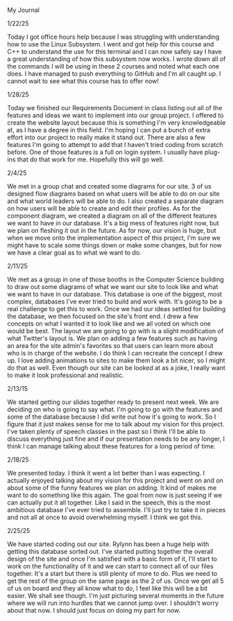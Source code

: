 My Journal


1/22/25 

Today I got office hours help because I was struggling with understanding how to use the Linux Subsystem. I went and got help for this course and C++ to understand the use for this terminal and I can now safely say I have a great understanding of how this subsystem now works. I wrote down all of the commands I will be using in these 2 courses and noted what each one does. I have managed to push everything to GitHub and I'm all caught up. I cannot wait to see what this course has to offer now!

1/28/25

Today we finished our Requirements Document in class listing out all of the features and ideas we want to implement into our group project. I offered to create the website layout because this is something I'm very knowledgeable at, as I have a degree in this field. I'm hoping I can put a bunch of extra effort into our project to really make it stand out. There are also a few features I'm going to attempt to add that I haven't tried coding from scratch before. One of those features is a full on login system. I usually have plug-ins that do that work for me. Hopefully this will go well.

2/4/25

We met in a group chat and created some diagrams for our site. 3 of us designed flow diagrams based on what users will be able to do on our site and what world leaders will be able to do. I also created a separate diagram on how users will be able to create and edit their profiles. As for the component diagram, we created a diagram on all of the different features we want to have in our database. It's a big mess of features right now, but we plan on fleshing it out in the future. As for now, our vision is huge, but when we move onto the implementation aspect of this project, I'm sure we might have to scale some things down or make some changes, but for now we have a clear goal as to what we want to do.

2/11/25

We met as a group in one of those booths in the Computer Science building to draw out some diagrams of what we want our site to look like and what we want to have in our database. This database is one of the biggest, most complex, databases I've ever tried to build and work with. It's going to be a real challenge to get this to work. Once we had our ideas settled for building the database, we then focused on the site's front end. I drew a few concepts on what I wanted it to look like and we all voted on which one would be best. The layout we are going to go with is a slight modification of what Twitter's layout is. We plan on adding a few features such as having an area for the site admin's favorites so that users can learn more about who is in charge of the website. I do think I can recreate the concept I drew up. I love adding animations to sites to make them look a bit nicer, so I might do that as well. Even though our site can be looked at as a joke, I really want to make it look professional and realistic.

2/13/15

We started getting our slides together ready to present next week. We are deciding on who is going to say what. I'm going to go with the features and some of the database because I did write out how it's going to work. So I figure that it just makes sense for me to talk about my vision for this project. I've taken plenty of speech classes in the past so I think I'll be able to discuss everything just fine and if our presentation needs to be any longer, I think I can manage talking about these features for a long period of time.

2/18/25

We presented today. I think it went a lot better than I was expecting. I actually enjoyed talking about my vision for this project and went on and on about some of the funny features we plan on adding. It kind of makes me want to do something like this again. The goal from now is just seeing if we can actually put it all together. Like I said in the speech, this is the most ambitious database I've ever tried to assemble. I'll just try to take it in pieces and not all at once to avoid overwhelming myself. I think we got this.

2/25/25

We have started coding out our site. Rylynn has been a huge help with getting this database sorted out. I've started putting together the overall design of the site and once I'm satisfied with a basic form of it, I'll start to work on the functionality of it and we can start to connect all of our files together. It's a start but there is still plenty of more to do. Plus we need to get the rest of the group on the same page as the 2 of us. Once we get all 5 of us on board and they all know what to do, I feel like this will be a bit easier. We shall see though. I'm just picturing several moments in the future where we will run into hurdles that we cannot jump over. I shouldn't worry about that now. I should just focus on doing my part for now.
